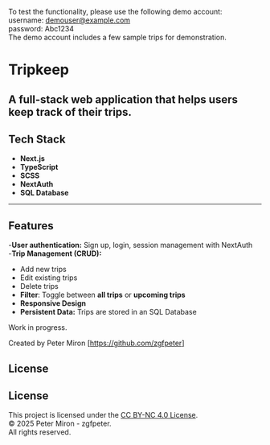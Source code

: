 To test the functionality, please use the following demo account:<br/>
username: demouser@example.com <br/>
password: Abc1234
<br/>
The demo account includes a few sample trips for demonstration. 
<br/>

# Tripkeep
A full-stack web application that helps users keep track of their trips.
-----
## Tech Stack
- **Next.js**
- **TypeScript**
- **SCSS**
- **NextAuth**
- **SQL Database**

-----
## Features
-**User authentication:** Sign up, login, session management with NextAuth <br/>
-**Trip Management (CRUD):**
- Add new trips
- Edit existing trips
- Delete trips <br/>
- **Filter**: Toggle between **all trips** or **upcoming trips** <br/>
- **Responsive Design** <br/>
- **Persistent Data:** Trips are stored in an SQL Database <br/>

Work in progress.

Created by Peter Miron [https://github.com/zgfpeter]

## License
## License
This project is licensed under the [CC BY-NC 4.0 License](https://creativecommons.org/licenses/by-nc/4.0/).  
© 2025 Peter Miron - zgfpeter. <br/>
 All rights reserved.  
